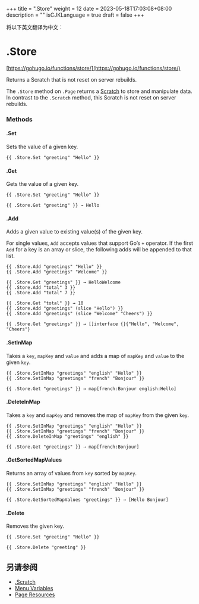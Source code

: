 +++
title = ".Store"
weight = 12
date = 2023-05-18T17:03:08+08:00
description = ""
isCJKLanguage = true
draft = false
+++

将以下英文翻译为中文：
# .Store

[https://gohugo.io/functions/store/](https://gohugo.io/functions/store/)

Returns a Scratch that is not reset on server rebuilds.

The `.Store` method on `.Page` returns a [Scratch](https://gohugo.io/functions/scratch/) to store and manipulate data. In contrast to the `.Scratch` method, this Scratch is not reset on server rebuilds.

### Methods 

#### .Set 

Sets the value of a given key.

```go-html-template
{{ .Store.Set "greeting" "Hello" }}
```

#### .Get 

Gets the value of a given key.

```go-html-template
{{ .Store.Set "greeting" "Hello" }}

{{ .Store.Get "greeting" }} → Hello
```

#### .Add 

Adds a given value to existing value(s) of the given key.

For single values, `Add` accepts values that support Go’s `+` operator. If the first `Add` for a key is an array or slice, the following adds will be appended to that list.

```go-html-template
{{ .Store.Add "greetings" "Hello" }}
{{ .Store.Add "greetings" "Welcome" }}

{{ .Store.Get "greetings" }} → HelloWelcome
{{ .Store.Add "total" 3 }}
{{ .Store.Add "total" 7 }}

{{ .Store.Get "total" }} → 10
{{ .Store.Add "greetings" (slice "Hello") }}
{{ .Store.Add "greetings" (slice "Welcome" "Cheers") }}

{{ .Store.Get "greetings" }} → []interface {}{"Hello", "Welcome", "Cheers"}
```

#### .SetInMap 

Takes a `key`, `mapKey` and `value` and adds a map of `mapKey` and `value` to the given `key`.

```go-html-template
{{ .Store.SetInMap "greetings" "english" "Hello" }}
{{ .Store.SetInMap "greetings" "french" "Bonjour" }}

{{ .Store.Get "greetings" }} → map[french:Bonjour english:Hello]
```

#### .DeleteInMap 

Takes a `key` and `mapKey` and removes the map of `mapKey` from the given `key`.

```go-html-template
{{ .Store.SetInMap "greetings" "english" "Hello" }}
{{ .Store.SetInMap "greetings" "french" "Bonjour" }}
{{ .Store.DeleteInMap "greetings" "english" }}

{{ .Store.Get "greetings" }} → map[french:Bonjour]
```

#### .GetSortedMapValues 

Returns an array of values from `key` sorted by `mapKey`.

```go-html-template
{{ .Store.SetInMap "greetings" "english" "Hello" }}
{{ .Store.SetInMap "greetings" "french" "Bonjour" }}

{{ .Store.GetSortedMapValues "greetings" }} → [Hello Bonjour]
```

#### .Delete 

Removes the given key.

```go-html-template
{{ .Store.Set "greeting" "Hello" }}

{{ .Store.Delete "greeting" }}
```

## 另请参阅

- [.Scratch](https://gohugo.io/functions/scratch/)
- [Menu Variables](https://gohugo.io/variables/menus/)
- [Page Resources](https://gohugo.io/content-management/page-resources/)
